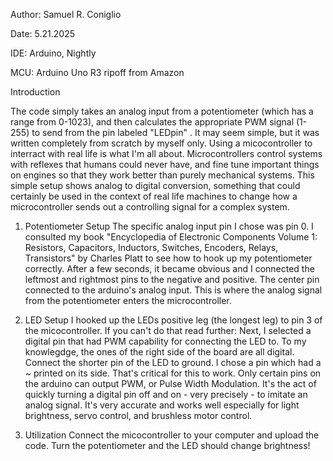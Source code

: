 Author: Samuel R. Coniglio

Date: 5.21.2025

IDE: Arduino, Nightly 

MCU: Arduino Uno R3 ripoff from Amazon

Introduction

  The code simply takes an analog input from a potentiometer (which has a range from 0-1023), and then calculates the appropriate PWM signal (1-255) to send from the pin labeled "LEDpin" . 
  It may seem simple, but it was written completely from scratch by myself only. Using a micocontroller to interract with real life is what I'm all about. Microcontrollers control systems
  with reflexes that humans could never have, and fine tune important things on engines so that they work better than purely mechanical systems. This simple setup shows analog to digital conversion, 
  something that could certainly be used in the context of real life machines to change how a microcontroller sends out a controlling signal for a complex system. 

1. Potentiometer Setup
  The specific analog input pin I chose was pin 0. I consulted my book "Encyclopedia of Electronic Components Volume 1: Resistors, Capacitors, Inductors, Switches, Encoders, Relays, Transistors"
  by Charles Platt to see how to hook up my potentiometer correctly. After a few seconds, it became obvious and I connected the leftmost and rightmost pins to the negative and positive. The center
  pin connected to the arduino's analog input. This is where the analog signal from the potentiometer enters the microcontroller. 

3. LED Setup
  I hooked up the LEDs positive leg (the longest leg) to pin 3 of the micocontroller. If you can't do that read further: Next, I selected a digital pin that had PWM capability for connecting the LED to. To my knowlegdge, the   ones of the right side of the board are all digital. Connect the shorter pin of the LED to ground. I chose a pin which had a ~ printed on its side. That's critical for this to work. Only certain pins on the arduino can       output PWM, or Pulse Width Modulation. It's the act of quickly turning a digital pin off and on - very precisely - to imitate an analog signal. It's very accurate and works well especially for light brightness, servo         control, and brushless motor control. 

4. Utilization
  Connect the micocontroller to your computer and upload the code. Turn the potentiometer and the LED should change brightness! 
